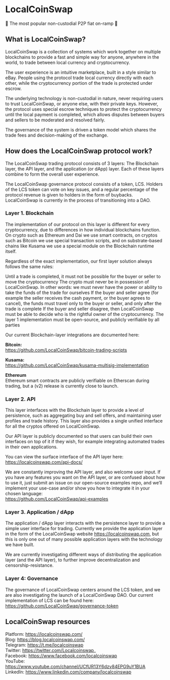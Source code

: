 # LocalCoinSwap
:rocket: The most popular non-custodial P2P fiat on-ramp :rocket:


## What is LocalCoinSwap?

LocalCoinSwap is a collection of systems which work together on multiple blockchains to provide a fast and simple way for anyone, anywhere in the world, to trade between local currency and cryptocurrency.

The user experience is an intuitive marketplace, built in a style similar to eBay. People using the protocol trade local currency directly with each other, while the cryptocurrency portion of the trade is protected under escrow.

The underlying technology is non-custodial in nature, never requiring users to trust LocalCoinSwap, or anyone else, with their private keys. However, the protocol uses special escrow techniques to protect the cryptocurrency until the local payment is completed, which allows disputes between buyers and sellers to be moderated and resolved fairly.

The governance of the system is driven a token model which shares the trade fees and decision-making of the exchange.


## How does the LocalCoinSwap protocol work?

The LocalCoinSwap trading protocol consists of 3 layers: The Blockchain layer, the API layer, and the application (or dApp) layer. Each of these layers combine to form the overall user experience.

The LocalCoinSwap governance protocol consists of a token, LCS. Holders of the LCS token can vote on key issues, and a regular percentage of the protocol revenue is given to holders in the form of buybacks. LocalCoinSwap is currently in the process of transitioning into a DAO.


### Layer 1. Blockchain

The implementation of our protocol on this layer is different for every cryptocurrency, due to differences in how individual blockchains function. On crypto such as Ethereum and Dai we use smart contracts, on cryptos such as Bitcoin we use special transaction scripts, and on substrate-based chains like Kusama we use a special module on the Blockchain runtime itself.

Regardless of the exact implementation, our first layer solution always follows the same rules:

Until a trade is completed, it must not be possible for the buyer or seller to move the cryptocurrency
The crypto must never be in possession of LocalCoinSwap. In other words: we must never have the power or ability to take the funds of the trade for ourselves
If the buyer and seller agree (for example the seller receives the cash payment, or the buyer agrees to cancel), the funds must travel only to the buyer or seller, and only after the trade is complete
If the buyer and seller disagree, then LocalCoinSwap must be able to decide who is the rightful owner of the cryptocurrency.
The layer 1 implementation must be open-source, and publicly verifiable by all parties

Our current Blockchain-layer integrations are documented here:

**Bitcoin:**  
https://github.com/LocalCoinSwap/bitcoin-trading-scripts

**Kusama:**  
https://github.com/LocalCoinSwap/kusama-multisig-implementation

**Ethereum**  
Ethereum smart contracts are publicly verifiable on Etherscan during trading, but a (v2) release is currently close to launch.


### Layer 2. API

This layer interfaces with the Blockchain layer to provide a level of persistence, such as aggregating buy and sell offers, and maintaining user profiles and trade history. This layer also provides a single unified interface for all the cryptos offered on LocalCoinSwap.

Our API layer is publicly documented so that users can build their own interfaces on top of it if they wish, for example integrating automated trades in their own applications.

You can view the surface interface of the API layer here:  
https://localcoinswap.com/api-docs/

We are constantly improving the API layer, and also welcome user input. If you have any features you want on the API layer, or are confused about how to use it, just submit an issue on our open-source examples repo, and we’ll implement your use-case and/or show you how to integrate it in your chosen language:  
https://github.com/LocalCoinSwap/api-examples


### Layer 3. Application / dApp

The application / dApp layer interacts with the persistence layer to provide a simple user interface for trading. Currently we provide the application layer in the form of the LocalCoinSwap website https://localcoinswap.com, but this is only one out of many possible application layers with the technology we have built.

We are currently investigating different ways of distributing the application layer (and the API layer), to further improve decentralization and censorship-resistance.


### Layer 4: Governance

The governance of LocalCoinSwap centers around the LCS token, and we are also investigating the launch of a LocalCoinSwap DAO. Our current implementation of LCS can be found here:  
https://github.com/LocalCoinSwap/governance-token



## LocalCoinSwap resources

Platform: https://localcoinswap.com/  
Blog: https://blog.localcoinswap.com/  
Telegram: https://t.me/localcoinswap  
Twitter: https://twitter.com/Localcoinswap_  
Facebook: https://www.facebook.com/localcoinswap  
YouTube: https://www.youtube.com/channel/UCfUR13Y6dzv84EPG9uY1BUA  
LinkedIn: https://www.linkedin.com/company/localcoinswap 
